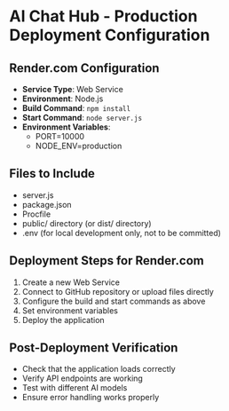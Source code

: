 # AI Chat Hub - Production Deployment Configuration

## Render.com Configuration
- **Service Type**: Web Service
- **Environment**: Node.js
- **Build Command**: `npm install`
- **Start Command**: `node server.js`
- **Environment Variables**:
  - PORT=10000
  - NODE_ENV=production

## Files to Include
- server.js
- package.json
- Procfile
- public/ directory (or dist/ directory)
- .env (for local development only, not to be committed)

## Deployment Steps for Render.com
1. Create a new Web Service
2. Connect to GitHub repository or upload files directly
3. Configure the build and start commands as above
4. Set environment variables
5. Deploy the application

## Post-Deployment Verification
- Check that the application loads correctly
- Verify API endpoints are working
- Test with different AI models
- Ensure error handling works properly
